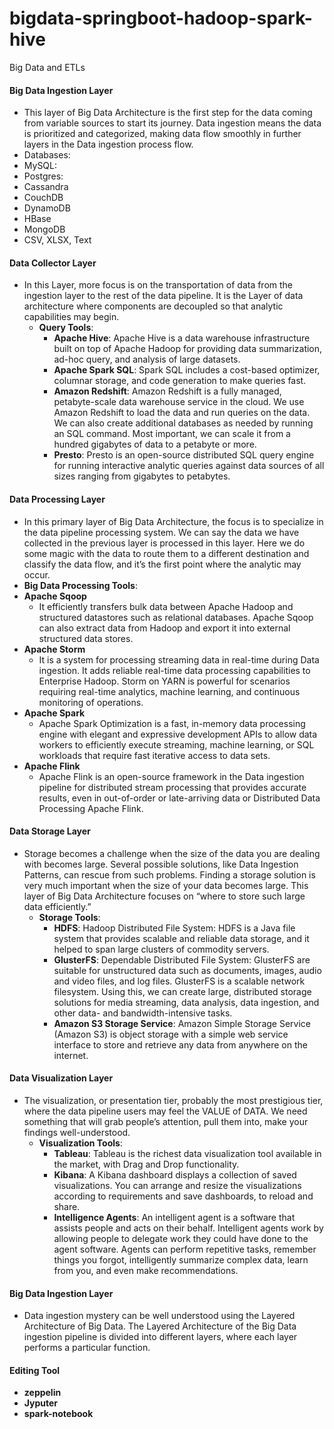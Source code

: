 # bigdata-springboot-hadoop-spark-hive
Big Data and ETLs

#### Big Data Ingestion Layer
* This layer of Big Data Architecture is the first step for the data coming from variable sources to start its journey. Data ingestion means the data is prioritized and categorized, making data flow smoothly in further layers in the Data ingestion process flow.
 * Databases:
  * MySQL:
  * Postgres:
  * Cassandra
  * CouchDB
  * DynamoDB
  * HBase
  * MongoDB
  * CSV, XLSX, Text


#### Data Collector Layer
* In this Layer, more focus is on the transportation of data from the ingestion layer to the rest of the data pipeline. It is the Layer of data architecture where components are decoupled so that analytic capabilities may begin.
  * __Query Tools__: 
    * __Apache Hive__: Apache Hive is a data warehouse infrastructure built on top of Apache Hadoop for providing data summarization, ad-hoc query, and analysis of large datasets.
    * __Apache Spark SQL__: Spark SQL includes a cost-based optimizer, columnar storage, and code generation to make queries fast.
    * __Amazon Redshift__: Amazon Redshift is a fully managed, petabyte-scale data warehouse service in the cloud. We use Amazon Redshift to load the data and run queries on the data. We can also create additional databases as needed by running an SQL command. Most important, we can scale it from a hundred gigabytes of data to a petabyte or more.
    * __Presto__: Presto is an open-source distributed SQL query engine for running interactive analytic queries against data sources of all sizes ranging from gigabytes to petabytes.

#### Data Processing Layer
* In this primary layer of Big Data Architecture, the focus is to specialize in the data pipeline processing system. We can say the data we have collected in the previous layer is processed in this layer. Here we do some magic with the data to route them to a different destination and classify the data flow, and it’s the first point where the analytic may occur.
 * __Big Data Processing Tools__:
  * __Apache Sqoop__
    * It efficiently transfers bulk data between Apache Hadoop and structured datastores such as relational databases. Apache Sqoop can also extract data from Hadoop and export it into external structured data stores.
  * __Apache Storm__
    * It is a system for processing streaming data in real-time during Data ingestion. It adds reliable real-time data processing capabilities to Enterprise Hadoop. Storm on YARN is powerful for scenarios requiring real-time analytics, machine learning, and continuous monitoring of operations.
  * __Apache Spark__
    * Apache Spark Optimization is a fast, in-memory data processing engine with elegant and expressive development APIs to allow data workers to efficiently execute streaming, machine learning, or SQL workloads that require fast iterative access to data sets.
  * __Apache Flink__
    * Apache Flink is an open-source framework in the Data ingestion pipeline for distributed stream processing that provides accurate results, even in out-of-order or late-arriving data or Distributed Data Processing Apache Flink.

#### Data Storage Layer
* Storage becomes a challenge when the size of the data you are dealing with becomes large. Several possible solutions, like Data Ingestion Patterns, can rescue from such problems. Finding a storage solution is very much important when the size of your data becomes large. This layer of Big Data Architecture focuses on “where to store such large data efficiently.”
  * __Storage Tools__:
    * __HDFS__: Hadoop Distributed File System: HDFS is a Java file system that provides scalable and reliable data storage, and it helped to span large clusters of commodity servers.
    * __GlusterFS__: Dependable Distributed File System: GlusterFS are suitable for unstructured data such as documents, images, audio and video files, and log files. GlusterFS is a scalable network filesystem. Using this, we can create large, distributed storage solutions for media streaming, data analysis, data ingestion, and other data- and bandwidth-intensive tasks.
    * __Amazon S3 Storage Service__: Amazon Simple Storage Service (Amazon S3) is object storage with a simple web service interface to store and retrieve any data from anywhere on the internet.

#### Data Visualization Layer
* The visualization, or presentation tier, probably the most prestigious tier, where the data pipeline users may feel the VALUE of DATA. We need something that will grab people’s attention, pull them into, make your findings well-understood.
  * __Visualization Tools__:
    * __Tableau__: Tableau is the richest data visualization tool available in the market, with Drag and Drop functionality.
    * __Kibana__: A Kibana dashboard displays a collection of saved visualizations. You can arrange and resize the visualizations according to requirements and save dashboards, to reload and share.
    * __Intelligence Agents__: An intelligent agent is a software that assists people and acts on their behalf. Intelligent agents work by allowing people to delegate work they could have done to the agent software. Agents can perform repetitive tasks, remember things you forgot, intelligently summarize complex data, learn from you, and even make recommendations.

#### Big Data Ingestion Layer
* Data ingestion mystery can be well understood using the Layered Architecture of Big Data. The Layered Architecture of the Big Data ingestion pipeline is divided into different layers, where each layer performs a particular function.

#### Editing Tool
* __zeppelin__
* __Jyputer__
* __spark-notebook__

